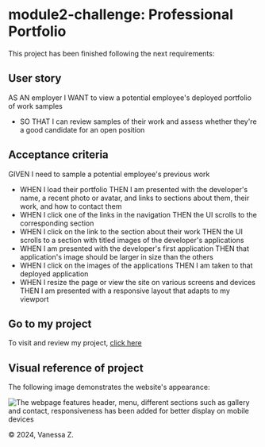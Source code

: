 # module2-challenge: Professional Portfolio

This project has been finished following the next requirements:


## User story

AS AN employer
I WANT to view a potential employee's deployed portfolio of work samples
* SO THAT I can review samples of their work and assess whether they're a good candidate for an open position

## Acceptance criteria

GIVEN I need to sample a potential employee's previous work
* WHEN I load their portfolio
THEN I am presented with the developer's name, a recent photo or avatar, and links to sections about them, their work, and how to contact them
* WHEN I click one of the links in the navigation
THEN the UI scrolls to the corresponding section
* WHEN I click on the link to the section about their work
THEN the UI scrolls to a section with titled images of the developer's applications
* WHEN I am presented with the developer's first application
THEN that application's image should be larger in size than the others
* WHEN I click on the images of the applications
THEN I am taken to that deployed application
* WHEN I resize the page or view the site on various screens and devices
THEN I am presented with a responsive layout that adapts to my viewport

## Go to my project

To visit and review my project, [click here](hhttps://vanzittle.github.io/module2-challenge-portfolioVanessa/)

## Visual reference of project
The following image demonstrates the website's appearance:

![The webpage features header, menu, different sections such as gallery and contact, responsiveness has been added for better display on mobile devices](./images/vzSitePreview.gif)

© 2024, Vanessa Z.